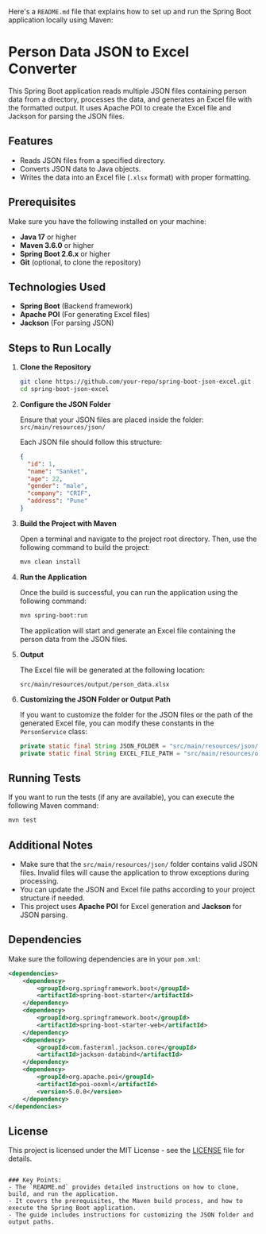 Here's a `README.md` file that explains how to set up and run the Spring Boot application locally using Maven:


# Person Data JSON to Excel Converter

This Spring Boot application reads multiple JSON files containing person data from a directory, processes the data, and generates an Excel file with the formatted output. It uses Apache POI to create the Excel file and Jackson for parsing the JSON files.

## Features
- Reads JSON files from a specified directory.
- Converts JSON data to Java objects.
- Writes the data into an Excel file (`.xlsx` format) with proper formatting.

## Prerequisites

Make sure you have the following installed on your machine:

- **Java 17** or higher
- **Maven 3.6.0** or higher
- **Spring Boot 2.6.x** or higher
- **Git** (optional, to clone the repository)
  
## Technologies Used
- **Spring Boot** (Backend framework)
- **Apache POI** (For generating Excel files)
- **Jackson** (For parsing JSON)
  
## Steps to Run Locally

1. **Clone the Repository**

   ```bash
   git clone https://github.com/your-repo/spring-boot-json-excel.git
   cd spring-boot-json-excel
   ```


2. **Configure the JSON Folder**

   Ensure that your JSON files are placed inside the folder:  
   `src/main/resources/json/`

   Each JSON file should follow this structure:

   ```json
   {
     "id": 1,
     "name": "Sanket",
     "age": 22,
     "gender": "male",
     "company": "CRIF",
     "address": "Pune"
   }
   ```


3. **Build the Project with Maven**

   Open a terminal and navigate to the project root directory. Then, use the following command to build the project:

   ```bash
   mvn clean install
   ```

4. **Run the Application**

   Once the build is successful, you can run the application using the following command:

   ```bash
   mvn spring-boot:run
   ```

   The application will start and generate an Excel file containing the person data from the JSON files.

5. **Output**

   The Excel file will be generated at the following location:

   ```plaintext
   src/main/resources/output/person_data.xlsx
   ```

6. **Customizing the JSON Folder or Output Path**

   If you want to customize the folder for the JSON files or the path of the generated Excel file, you can modify these constants in the `PersonService` class:

   ```java
   private static final String JSON_FOLDER = "src/main/resources/json/";
   private static final String EXCEL_FILE_PATH = "src/main/resources/output/person_data.xlsx";
   ```

## Running Tests

If you want to run the tests (if any are available), you can execute the following Maven command:

```bash
mvn test
```

## Additional Notes

- Make sure that the `src/main/resources/json/` folder contains valid JSON files. Invalid files will cause the application to throw exceptions during processing.
- You can update the JSON and Excel file paths according to your project structure if needed.
- This project uses **Apache POI** for Excel generation and **Jackson** for JSON parsing.

## Dependencies

Make sure the following dependencies are in your `pom.xml`:

```xml
<dependencies>
    <dependency>
        <groupId>org.springframework.boot</groupId>
        <artifactId>spring-boot-starter</artifactId>
    </dependency>
    <dependency>
        <groupId>org.springframework.boot</groupId>
        <artifactId>spring-boot-starter-web</artifactId>
    </dependency>
    <dependency>
        <groupId>com.fasterxml.jackson.core</groupId>
        <artifactId>jackson-databind</artifactId>
    </dependency>
    <dependency>
        <groupId>org.apache.poi</groupId>
        <artifactId>poi-ooxml</artifactId>
        <version>5.0.0</version>
    </dependency>
</dependencies>
```

## License

This project is licensed under the MIT License - see the [LICENSE](LICENSE) file for details.
```

### Key Points:
- The `README.md` provides detailed instructions on how to clone, build, and run the application.
- It covers the prerequisites, the Maven build process, and how to execute the Spring Boot application.
- The guide includes instructions for customizing the JSON folder and output paths.
